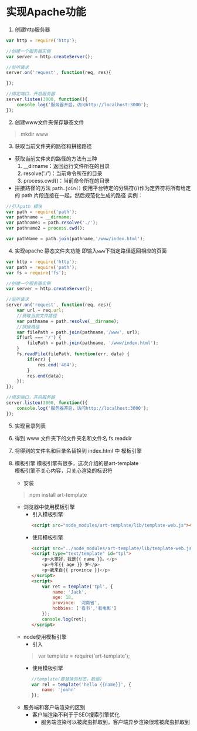 # 实现Apache功能 

1. 创建http服务器    

```javascript
var http = require('http');

//创建一个服务器实例
var server = http.createServer();

//监听请求
server.on('request', function(req, res){

});

//绑定端口，开启服务器
server.listen(3000, function(){
    console.log('服务器开启，访问http://localhost:3000');
});
```

2. 创建www文件夹保存静态文件     
> mkdir www       
 
3. 获取当前文件夹的路径和拼接路径
  - 获取当前文件夹的路径的方法有三种
    1. __dirname：返回运行文件所在的目录
    2. resolve('./')：当前命令所在的目录
    3. process.cwd()：当前命令所在的目录  
  - 拼接路径的方法 `path.join()`
    使用平台特定的分隔符(/)作为定界符将所有给定的 path 片段连接在一起，然后规范化生成的路径
实例：     

```javascript
//引入path 模块
var path = require('path');
var pathname = __dirname;
var pathname1 = path.resolve('./');
var pathname2 = process.cwd();

var pathName = path.join(pathname,'/www/index.html');
``` 

4. 实现apache 静态文件夹功能
   即输入`www`下指定路径返回相应的页面 

```javascript
var http = require('http');
var path = require('path');
var fs = require('fs');

//创建一个服务器实例
var server = http.createServer();

//监听请求
server.on('request', function(req, res){
    var url = req.url;
    //获取当前文件路径 
    var pathname = path.resolve(__dirname);
    //拼接路径
    var filePath = path.join(pathname,'/www', url);
    if(url === '/') {
        filePath = path.join(pathname, '/www/index.html');
    }
    fs.readFile(filePath, function(err, data) {
        if(err) {
            res.end('404');
        }
        res.end(data);
    });
});

//绑定端口，开启服务器
server.listen(3000, function(){
    console.log('服务器开启，访问http://localhost:3000');
});
```  

5. 实现目录列表
  1. 得到 www 文件夹下的文件夹名和文件名
     fs.readdir  
  2. 将得到的文件名和目录名替换到 index.html 中
     模板引擎  

6. 模板引擎
   模板引擎有很多，这次介绍的是art-template   
   模板引擎不关心内容，只关心渲染的标识符
   - 安装
   > npm install art-template     
   - 浏览器中使用模板引擎 
     + 引入模板引擎  
     ```html
        <script src="node_modules/art-template/lib/template-web.js"></script>
     ```  
     + 使用模板引擎
     ```html
        <script src="../node_modules/art-template/lib/template-web.js"></script>
        <script type="text/template" id="tpl">
            <p>大家好，我是{{ name }}。</p>
            <p>今年{{ age }} 岁</p>
            <p>我来自{{ province }}</p>
        </script>
        <script>
            var ret = template('tpl', {
                name: 'Jack',
                age: 18,
                province: '河南省',
                hobbies: ['看书','看电影']
            });
            console.log(ret);
        </script>
     ```  
   - node使用模板引擎 
     + 引入
     > var template = require('art-template');    
     + 使用模板引擎  
     ```javascript
        //template(要替换的标签，数据)
        var rel = template('hello {{name}}', {
            name: 'jonhn'
        });
     ```  
   - 服务端和客户端渲染的区别
     + 客户端渲染不利于于SEO搜索引擎优化 
       * 服务端渲染可以被爬虫抓取到，客户端异步渲染很难被爬虫抓取到  
    

